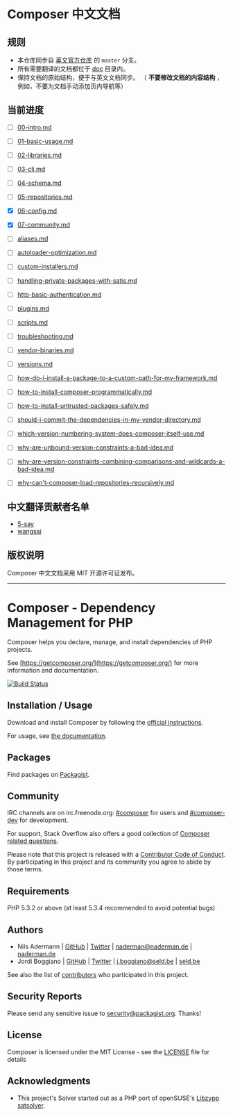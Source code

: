 # Composer 中文文档

## 规则

- 本仓库同步自 [英文官方仓库](https://github.com/composer/composer.git) 的 `master` 分支。
- 所有需要翻译的文档都位于 [doc](doc) 目录内。
- 保持文档的原始结构，便于与英文文档同步。 （ **不要修改文档的内容结构** ，例如，不要为文档手动添加页内导航等）

## 当前进度

- [ ] [00-intro.md](doc/00-intro.md)
- [ ] [01-basic-usage.md](doc/01-basic-usage.md)
- [ ] [02-libraries.md](doc/02-libraries.md)
- [ ] [03-cli.md](doc/03-cli.md)
- [ ] [04-schema.md](doc/04-schema.md)
- [ ] [05-repositories.md](doc/05-repositories.md)
- [x] [06-config.md](doc/06-config.md)
- [x] [07-community.md](doc/07-community.md)

- [ ] [aliases.md](doc/articles/aliases.md)
- [ ] [autoloader-optimization.md](doc/articles/autoloader-optimization.md)
- [ ] [custom-installers.md](doc/articles/custom-installers.md)
- [ ] [handling-private-packages-with-satis.md](doc/articles/handling-private-packages-with-satis.md)
- [ ] [http-basic-authentication.md](doc/articles/http-basic-authentication.md)
- [ ] [plugins.md](doc/articles/plugins.md)
- [ ] [scripts.md](doc/articles/scripts.md)
- [ ] [troubleshooting.md](doc/articles/troubleshooting.md)
- [ ] [vendor-binaries.md](doc/articles/vendor-binaries.md)
- [ ] [versions.md](doc/articles/versions.md)

- [ ] [how-do-i-install-a-package-to-a-custom-path-for-my-framework.md](doc/faqs/how-do-i-install-a-package-to-a-custom-path-for-my-framework.md)
- [ ] [how-to-install-composer-programmatically.md](doc/faqs/how-to-install-composer-programmatically.md)
- [ ] [how-to-install-untrusted-packages-safely.md](doc/faqs/how-to-install-untrusted-packages-safely.md)
- [ ] [should-i-commit-the-dependencies-in-my-vendor-directory.md](doc/faqs/should-i-commit-the-dependencies-in-my-vendor-directory.md)
- [ ] [which-version-numbering-system-does-composer-itself-use.md](doc/faqs/which-version-numbering-system-does-composer-itself-use.md)
- [ ] [why-are-unbound-version-constraints-a-bad-idea.md](doc/faqs/why-are-unbound-version-constraints-a-bad-idea.md)
- [ ] [why-are-version-constraints-combining-comparisons-and-wildcards-a-bad-idea.md](doc/faqs/why-are-version-constraints-combining-comparisons-and-wildcards-a-bad-idea.md)
- [ ] [why-can't-composer-load-repositories-recursively.md](doc/faqs/why-can't-composer-load-repositories-recursively.md)

## 中文翻译贡献者名单

- [5-say](https://github.com/5-say)
- [wangsai](https://github.com/wangsai)

## 版权说明

Composer 中文文档采用 MIT 开源许可证发布。


---


Composer - Dependency Management for PHP
========================================

Composer helps you declare, manage, and install dependencies of PHP projects.

See [https://getcomposer.org/](https://getcomposer.org/) for more information and documentation.

[![Build Status](https://travis-ci.org/composer/composer.svg?branch=master)](https://travis-ci.org/composer/composer)

Installation / Usage
--------------------

Download and install Composer by following the [official instructions](https://getcomposer.org/download/).

For usage, see [the documentation](https://getcomposer.org/doc/).

Packages
--------

Find packages on [Packagist](https://packagist.org).

Community
---------

IRC channels are on irc.freenode.org: [#composer](irc://irc.freenode.org/composer)
for users and [#composer-dev](irc://irc.freenode.org/composer-dev) for development.

For support, Stack Overflow also offers a good collection of
[Composer related questions](https://stackoverflow.com/questions/tagged/composer-php).

Please note that this project is released with a
[Contributor Code of Conduct](http://contributor-covenant.org/version/1/4/).
By participating in this project and its community you agree to abide by those terms.

Requirements
------------

PHP 5.3.2 or above (at least 5.3.4 recommended to avoid potential bugs)

Authors
-------

- Nils Adermann  | [GitHub](https://github.com/naderman)  | [Twitter](https://twitter.com/naderman) | <naderman@naderman.de> | [naderman.de](http://naderman.de)
- Jordi Boggiano | [GitHub](https://github.com/Seldaek) | [Twitter](https://twitter.com/seldaek) | <j.boggiano@seld.be> | [seld.be](http://seld.be)

See also the list of [contributors](https://github.com/composer/composer/contributors) who participated in this project.

Security Reports
----------------

Please send any sensitive issue to [security@packagist.org](mailto:security@packagist.org). Thanks!

License
-------

Composer is licensed under the MIT License - see the [LICENSE](LICENSE) file for details

Acknowledgments
---------------

- This project's Solver started out as a PHP port of openSUSE's
  [Libzypp satsolver](https://en.opensuse.org/openSUSE:Libzypp_satsolver).
